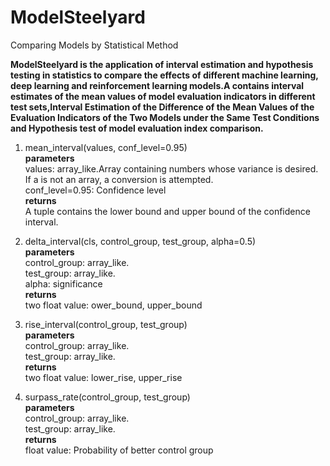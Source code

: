 # ModelSteelyard
Comparing Models by Statistical Method

**ModelSteelyard is the application of interval estimation and hypothesis testing in statistics to compare the effects of different machine learning, deep learning and reinforcement learning models.A contains interval estimates of the mean values of model evaluation indicators in different test sets,Interval Estimation of the Difference of the Mean Values of the Evaluation Indicators of the Two Models under the Same Test Conditions and Hypothesis test of model evaluation index comparison.**

1. mean_interval(values, conf_level=0.95)  
**parameters**    
values: array_like.Array containing numbers whose variance is desired. If a is not an array, a conversion is attempted.  
conf_level=0.95: Confidence level  
**returns**  
A tuple contains the lower bound and upper bound of the confidence interval.

2. delta_interval(cls, control_group, test_group, alpha=0.5)  
**parameters**  
control_group: array_like.  
test_group: array_like.  
alpha: significance  
**returns**  
two float value: ower_bound, upper_bound

3. rise_interval(control_group, test_group)  
**parameters**  
control_group: array_like.  
test_group: array_like.   
**returns**  
two float value: lower_rise, upper_rise

4. surpass_rate(control_group, test_group)  
**parameters**  
control_group: array_like.  
test_group: array_like.  
**returns**  
float value: Probability of better control group
